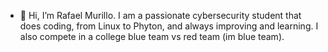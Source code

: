 - 👋 Hi, I’m Rafael Murillo. I am a passionate cybersecurity student that does coding, from Linux to Phyton, and always improving and learning. I also compete in a college blue team vs red team (im blue team).



<!---
RafaKuh/RafaKuh is a ✨ special ✨ repository because its `README.md` (this file) appears on your GitHub profile.
You can click the Preview link to take a look at your changes.
--->
